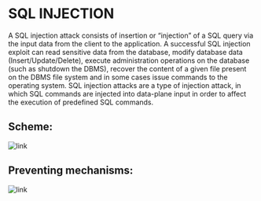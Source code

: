 # SQL INJECTION
A SQL injection attack consists of insertion or “injection” of a SQL query via the input
data from the client to the application. A successful SQL injection exploit can read 
sensitive data from the database, modify database data (Insert/Update/Delete), execute
administration operations on the database (such as shutdown the DBMS), recover the 
content of a given file present on the DBMS file system and in some cases issue commands
to the operating system. SQL injection attacks are a type of injection attack, in which 
SQL commands are injected into data-plane input in order to affect the execution of 
predefined SQL commands.

## Scheme:
![link](https://drive.google.com/uc?id=16HenEiwPOG4XCjGMBDhDZyh-m0J4Llou)

## Preventing mechanisms:
![link](https://drive.google.com/uc?id=1aqjnjy59yzcNEJoUSyT0vv6H7rf_q2Wh)

